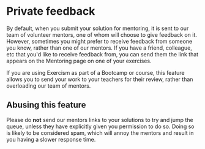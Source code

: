 # Private feedback

By default, when you submit your solution for mentoring, it is sent to our team of volunteer mentors, one of whom will choose to give feedback on it.
However, sometimes you might prefer to receive feedback from someone you know, rather than one of our mentors.
If you have a friend, colleague, etc that you'd like to receive feedback from, you can send them the link that appears on the Mentoring page on one of your exercises.

If you are using Exercism as part of a Bootcamp or course, this feature allows you to send your work to your teachers for their review, rather than overloading our team of mentors.

## Abusing this feature

Please do **not** send our mentors links to your solutions to try and jump the queue, unless they have explicitly given you permission to do so.
Doing so is likely to be considered spam, which will annoy the mentors and result in you having a slower response time.
